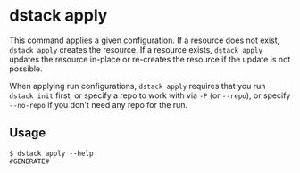 # dstack apply

This command applies a given configuration. If a resource does not exist, `dstack apply` creates the resource.
If a resource exists, `dstack apply` updates the resource in-place or re-creates the resource if the update is not possible.

When applying run configurations, `dstack apply` requires that you run `dstack init` first,
or specify a repo to work with via `-P` (or `--repo`), or specify `--no-repo` if you don't need any repo for the run.

## Usage

<div class="termy">

```shell
$ dstack apply --help
#GENERATE#
```

</div>

[//]: # (TODO: Provide examples)

